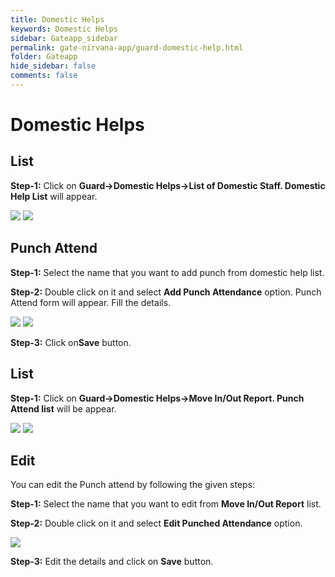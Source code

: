 ```yaml
---
title: Domestic Helps
keywords: Domestic Helps
sidebar: Gateapp_sidebar
permalink: gate-nirvana-app/guard-domestic-help.html
folder: Gateapp
hide_sidebar: false
comments: false
---
```


# Domestic Helps

## List

**Step-1:**  Click on **Guard->Domestic Helps->List of Domestic Staff. Domestic Help List** will appear.

![](/images/Guard-Domestic-Helps-Options.png)
![](/images/Guard-Domestic-Helps-List.png)

## Punch Attend

**Step-1:** Select the name that you want to add punch from domestic help list.

**Step-2:** Double click on it and select **Add Punch Attendance** option. Punch Attend form will appear. Fill the details.

![](/images/Guard-Domestic-Helps-Details.png)
![](/images/Guard-Punch-Attendance-Form.png)

**Step-3:** Click on**Save** button.

## List

**Step-1:** Click on **Guard->Domestic Helps->Move In/Out Report. Punch Attend list** will be appear.

![](/images/Guard-Domestic-Helps-Options.png)
![](/images/Guard-Punched-Attendance-List.png)

## Edit

You can edit the Punch attend by following the given steps:

**Step-1:** Select the name that you want to edit from **Move In/Out Report** list.

**Step-2:** Double click on it and select **Edit Punched Attendance** option.  

![](/images/Guard-Punched-Attendance-Details.png)

**Step-3:** Edit the details and click on **Save** button.
